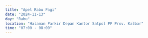 ```yaml
---
title: "Apel Rabu Pagi"
date: "2024-11-13"
day: "Rabu"
location: "Halaman Parkir Depan Kantor Satpol PP Prov. Kalbar"
time: "07:00 - 08:00"
---
```

